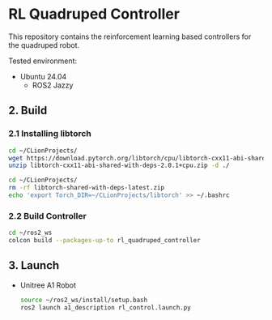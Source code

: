 # RL Quadruped Controller

This repository contains the reinforcement learning based controllers for the quadruped robot.

Tested environment:
* Ubuntu 24.04
    * ROS2 Jazzy


## 2. Build
### 2.1 Installing libtorch
```bash
cd ~/CLionProjects/
wget https://download.pytorch.org/libtorch/cpu/libtorch-cxx11-abi-shared-with-deps-2.0.1%2Bcpu.zip
unzip libtorch-cxx11-abi-shared-with-deps-2.0.1+cpu.zip -d ./
```
```bash
cd ~/CLionProjects/
rm -rf libtorch-shared-with-deps-latest.zip
echo 'export Torch_DIR=~/CLionProjects/libtorch' >> ~/.bashrc
```

### 2.2 Build Controller
```bash
cd ~/ros2_ws
colcon build --packages-up-to rl_quadruped_controller
```

## 3. Launch
* Unitree A1 Robot
  ```bash
  source ~/ros2_ws/install/setup.bash
  ros2 launch a1_description rl_control.launch.py
  ```